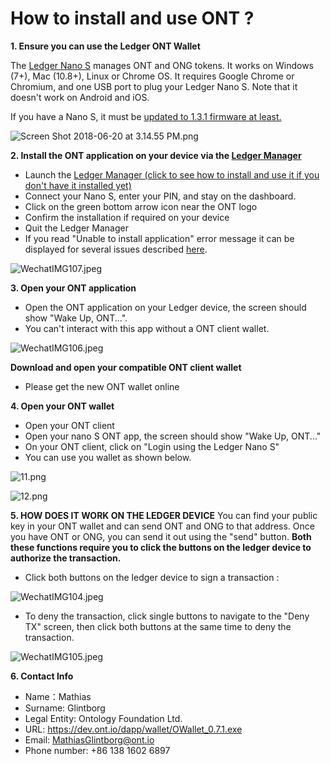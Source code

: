 # How to install and use ONT ?

**1. Ensure you can use the Ledger ONT Wallet**

The [Ledger Nano S](https://www.ledgerwallet.com/products/ledger-nano-s) manages ONT and ONG tokens. It works on Windows (7+), Mac (10.8+), Linux or Chrome OS. It requires Google Chrome or Chromium, and one USB port to plug your Ledger Nano S. Note that it doesn't work on Android and iOS.

If you have a Nano S, it must be [updated to 1.3.1 firmware at least.](https://support.ledgerwallet.com/hc/en-us/articles/115005165409-How-can-I-update-my-Nano-S-)

![Screen Shot 2018-06-20 at 3.14.55 PM.png](https://upload-images.jianshu.io/upload_images/150344-27a5d7fb9d561131.png?imageMogr2/auto-orient/strip%7CimageView2/2/w/1240)

**2. Install the ONT application on your device via the [Ledger Manager](https://www.ledgerwallet.com/apps/manager)**
*   Launch the [Ledger Manager (click to see how to install and use it if you don't have it installed yet)](https://support.ledgerwallet.com/hc/en-us/articles/115005173209)
* Connect your Nano S, enter your PIN, and stay on the dashboard.
* Click on the green bottom arrow icon near the ONT logo
* Confirm the installation if required on your device
* Quit the Ledger Manager
* If you read "Unable to install application" error message it can be displayed for several issues described [here](https://support.ledgerwallet.com/hc/en-us/articles/115005171425-Unable-to-install-application).

![WechatIMG107.jpeg](https://upload-images.jianshu.io/upload_images/150344-1d336f0e3789c8fd.jpeg?imageMogr2/auto-orient/strip%7CimageView2/2/w/1240)


**3. Open your ONT application**
* Open the ONT application on your Ledger device, the screen should show "Wake Up, ONT...".
* You can't interact with this app without a ONT client wallet.

![WechatIMG106.jpeg](https://upload-images.jianshu.io/upload_images/150344-bc91c3f06b4e89d1.jpeg?imageMogr2/auto-orient/strip%7CimageView2/2/w/1240)


**Download and open your compatible ONT client wallet**
* Please get the new ONT wallet online

**4. Open your ONT wallet** 
* Open your ONT client
* Open your nano S ONT app, the screen should show "Wake Up, ONT..."
* On your ONT client, click on "Login using the Ledger Nano S"
* You can use you wallet as shown below.

![11.png](https://upload-images.jianshu.io/upload_images/150344-3f39dd200c1d9efd.png?imageMogr2/auto-orient/strip%7CimageView2/2/w/1240)

![12.png](https://upload-images.jianshu.io/upload_images/150344-db49cd024e190267.png?imageMogr2/auto-orient/strip%7CimageView2/2/w/1240)

**5. HOW DOES IT WORK ON THE LEDGER DEVICE**
You can find your public key in your ONT wallet and can send ONT and ONG to that address.
Once you have ONT or ONG, you can send it out using the "send" button.
**Both these functions require you to click the buttons on the ledger device to authorize the transaction.**              
* Click both buttons on the ledger device to sign a transaction :

![WechatIMG104.jpeg](https://upload-images.jianshu.io/upload_images/150344-d978675f70c97a25.jpeg?imageMogr2/auto-orient/strip%7CimageView2/2/w/1240)

* To deny the transaction, click single buttons to navigate to the "Deny TX" screen, then click both buttons at the same time to deny the transaction.

![WechatIMG105.jpeg](https://upload-images.jianshu.io/upload_images/150344-4f9bd4e25b9d1d45.jpeg?imageMogr2/auto-orient/strip%7CimageView2/2/w/1240)

**6. Contact Info**
* Name：Mathias
* Surname: Glintborg
* Legal Entity: Ontology Foundation Ltd.
* URL: https://dev.ont.io/dapp/wallet/OWallet_0.7.1.exe
* Email: MathiasGlintborg@ont.io
* Phone number: +86 138 1602 6897
